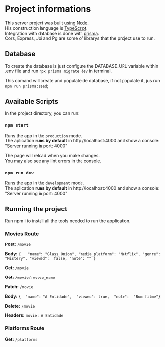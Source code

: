 # Project informations

This server project was built using [Node](https://nodejs.org/en/). \
His construction language is [TypeScript](https://www.typescriptlang.org/pt/). \
Integration with database is done with [prisma](https://www.prisma.io/). \
Cors, Express, Joi and Pg are some of librarys that the project use to run.

## Database

To create the database is just configure the DATABASE_URL variable within .env file and run `npx prisma migrate dev` in terminal. 

This comand will create and populate de database, if not populate it, jus run `npm run prisma:seed`;

## Available Scripts

In the project directory, you can run:

### `npm start`

Runs the app in the `production` mode.\
The aplication **runs by default** in http://localhost:4000 and show a console: "Server running in port: 4000"

The page will reload when you make changes.\
You may also see any lint errors in the console.

### `npm run dev`

Runs the app in the `development` mode.\
The aplication **runs by default** in http://localhost:4000 and show a console: "Server running in port: 4000"

## Running the project

Run npm i to install all the tools needed to run the application.

### Movies Route

**Post:** `/movie`

**Body:** `{   "name": "Glass Onion", "media_platform": "Netflix", "genre": "Mistery", "viewed":  false, "note": "" }`

**Get:** `/movie`

**Get:** `/movie/:movie_name`

**Patch:** `/movie`

**Body:**  `{  "name": "A Entidade",  "viewed": true,  "note":  "Bom filme"}`

**Delete:** `/movie`

**Headers:** `movie: A Entidade`

### Platforms Route

**Get:** `/platforms`
